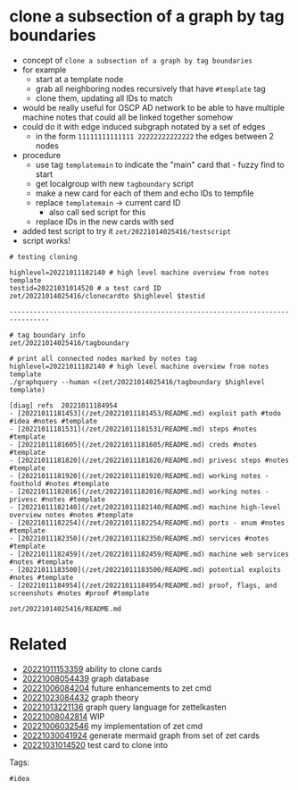 # clone a subsection of a graph by tag boundaries

- concept of `clone a subsection of a graph by tag boundaries`
- for example
  - start at a template node
  - grab all neighboring nodes recursively that have `#template` tag
  - clone them, updating all IDs to match
- would be really useful for OSCP AD network to be able to have multiple machine notes that could all be linked together somehow
- could do it with edge induced subgraph notated by a set of edges
  - in the form `11111111111111 22222222222222` the edges between 2 nodes
- procedure
  - use tag `templatemain` to indicate the "main" card that - fuzzy find to start
  - get localgroup with new `tagboundary` script
  - make a new card for each of them and echo IDs to tempfile
  - replace `templatemain` -> current card ID
    - also call sed script for this
  - replace IDs in the new cards with sed
- added test script to try it `zet/20221014025416/testscript`
- script works!

```
# testing cloning

highlevel=20221011182140 # high level machine overview from notes template
testid=20221031014520 # a test card ID
zet/20221014025416/clonecardto $highlevel $testid

--------------------------------------------------------------------------------

# tag boundary info
zet/20221014025416/tagboundary

# print all connected nodes marked by notes tag
highlevel=20221011182140 # high level machine overview from notes template
./graphquery --human <(zet/20221014025416/tagboundary $highlevel template)

[diag] refs  20221011184954 
- [20221011181453](/zet/20221011181453/README.md) exploit path #todo #idea #notes #template
- [20221011181531](/zet/20221011181531/README.md) steps #notes #template
- [20221011181605](/zet/20221011181605/README.md) creds #notes #template
- [20221011181820](/zet/20221011181820/README.md) privesc steps #notes #template
- [20221011181920](/zet/20221011181920/README.md) working notes - foothold #notes #template
- [20221011182016](/zet/20221011182016/README.md) working notes - privesc #notes #template
- [20221011182140](/zet/20221011182140/README.md) machine high-level overview notes #notes #template
- [20221011182254](/zet/20221011182254/README.md) ports - enum #notes #template
- [20221011182350](/zet/20221011182350/README.md) services #notes #template
- [20221011182459](/zet/20221011182459/README.md) machine web services #notes #template
- [20221011183500](/zet/20221011183500/README.md) potential exploits #notes #template
- [20221011184954](/zet/20221011184954/README.md) proof, flags, and screenshots #notes #proof #template

```

` zet/20221014025416/README.md `

# Related

- [20221011153359](/zet/20221011153359/README.md) ability to clone cards
- [20221008054439](/zet/20221008054439/README.md) graph database
- [20221006084204](/zet/20221006084204/README.md) future enhancements to zet cmd
- [20221023084432](/zet/20221023084432/README.md) graph theory
- [20221013221136](/zet/20221013221136/README.md) graph query language for zettelkasten
- [20221008042814](/zet/20221008042814/README.md) WIP
- [20221006032546](/zet/20221006032546/README.md) my implementation of zet cmd
- [20221030041924](/zet/20221030041924/README.md) generate mermaid graph from set of zet cards
- [20221031014520](/zet/20221031014520/README.md) test card to clone into

Tags:

    #idea
